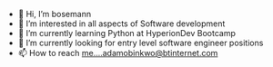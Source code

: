 - 👋 Hi, I’m bosemann
- 👀 I’m interested in all aspects of Software development
- 🌱 I’m currently learning Python at HyperionDev Bootcamp
- 💞️ I’m currently looking for entry level software engineer positions
- 📫 How to reach me....adamobinkwo@btinternet.com

<!---
bosemann/bosemann is a ✨ special ✨ repository because its `README.md` (this file) appears on your GitHub profile.
You can click the Preview link to take a look at your changes.
--->
